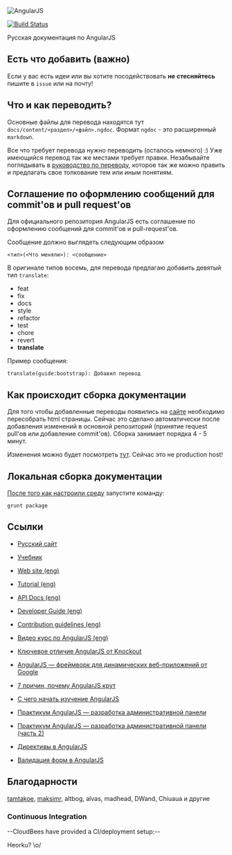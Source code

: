 ![AngularJS](http://angularjs.org/img/AngularJS-large.png)

[![Build Status](https://travis-ci.org/maksimr/angular-doc.png?branch=master)](https://travis-ci.org/maksimr/angular-doc)

Русская документация по AngularJS

Есть что добавить (важно)
---------

Если у вас есть идеи или вы хотите посодействовать **не стесняйтесь**
пишите в `issue` или на почту!

Что и как переводить?
---------
Основные файлы для перевода находятся тут `docs/content/<раздел>/<файл>.ngdoc`.
Формат `ngdoc` - это расширенный `markdown`.

Все что требует перевода нужно переводить (осталось немного) :) Уже имеющийся перевод так же местами требует правки.
Незабывайте поглядывать в [руководство по переводу](https://github.com/maksimr/docs.angularjs.ru/wiki/*-%D0%A0%D1%83%D0%BA%D0%BE%D0%B2%D0%BE%D0%B4%D1%81%D1%82%D0%B2%D0%BE-%D0%BF%D0%BE-%D0%BF%D0%B5%D1%80%D0%B5%D0%B2%D0%BE%D0%B4%D1%83), которое так же можно править и предлагать свое толкование тем или иным понятиям.


Соглашение по оформлению сообщений для commit'ов и pull request'ов
---------
Для официального репозитория AngularJS есть соглашение по
оформлению сообщений для commit'ов и pull-request'ов.

Сообщение должно выглядеть следующим образом

    <тип>(<Что меняли>): <сообщение>

В оригинале типов восемь, для перевода предлагаю добавить девятый тип `translate`:

* feat
* fix
* docs
* style
* refactor
* test
* chore
* revert
* **translate**

Пример сообщения:

    translate(guide:bootstrap): Добавил перевод


Как происходит сборка документации
---------
Для того чтобы добавленные переводы появились на [сайте](http://doc.angularjs.cloudbees.net/index.html)
необходимо пересобрать html страницы. Сейчас это сделано автоматически после
добавления изменений в основной репозиторий (принятие request pull'ов или добавление commit'ов).
Сборка занимает порядка 4 - 5 минут.

Изменения можно будет посмотреть [тут](http://doc.angularjs.cloudbees.net/index.html).
Сейчас это не production host!

Локальная сборка документации
---------

[После того как настроили среду](http://docs.angularjs.org/misc/contribute) запустите команду:

    grunt package

Ссылки
---------

* [Русский сайт](http://doc.angularjs.cloudbees.net/index.html)
* [Учебник](http://doc.angularjs.cloudbees.net/tutorial)

* [Web site (eng)](http://angularjs.org)
* [Tutorial (eng)](http://docs.angularjs.org/tutorial)
* [API Docs (eng)](http://docs.angularjs.org/api)
* [Developer Guide (eng)](http://docs.angularjs.org/guide)
* [Contribution guidelines (eng)](http://docs.angularjs.org/misc/contribute)

* [Видео курс по AngularJS (eng)](http://egghead.io)
* [Ключевое отличие AngularJS от Knockout](http://habrahabr.ru/post/165275)
* [AngularJS — фреймворк для динамических веб-приложений от Google](http://habrahabr.ru/post/149060)
* [7 причин, почему AngularJS крут](http://habrahabr.ru/post/142590)
* [С чего начать изучение AngularJS](http://stepansuvorov.com/blog/2012/12/%D1%81-%D1%87%D0%B5%D0%B3%D0%BE-%D0%BD%D0%B0%D1%87%D0%B0%D1%82%D1%8C-%D0%B8%D0%B7%D1%83%D1%87%D0%B5%D0%BD%D0%B8%D0%B5-angularjs)
* [Практикум AngularJS — разработка административной панели](http://habrahabr.ru/post/149757)
* [Практикум AngularJS — разработка административной панели (часть 2)](http://habrahabr.ru/post/150321)
* [Директивы в AngularJS](http://habrahabr.ru/post/164493)
* [Валидация форм в AngularJS](http://habrahabr.ru/post/167793)

Благодарности
---------

[tamtakoe](https://github.com/tamtakoe), [maksimr](https://github.com/maksimr), altbog, alvas, madhead, DWand, Chiuaua и другие

### Continuous Integration

--CloudBees have provided a CI/deployment setup:--

Heorku? \o/
